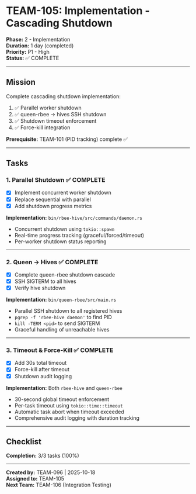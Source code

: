 # TEAM-105: Implementation - Cascading Shutdown

**Phase:** 2 - Implementation  
**Duration:** 1 day (completed)  
**Priority:** P1 - High  
**Status:** ✅ COMPLETE

---

## Mission

Complete cascading shutdown implementation:
1. ✅ Parallel worker shutdown
2. ✅ queen-rbee → hives SSH shutdown
3. ✅ Shutdown timeout enforcement
4. ✅ Force-kill integration

**Prerequisite:** TEAM-101 (PID tracking) complete ✅

---

## Tasks

### 1. Parallel Shutdown ✅ COMPLETE
- [x] Implement concurrent worker shutdown
- [x] Replace sequential with parallel
- [x] Add shutdown progress metrics

**Implementation:** `bin/rbee-hive/src/commands/daemon.rs`
- Concurrent shutdown using `tokio::spawn`
- Real-time progress tracking (graceful/forced/timeout)
- Per-worker shutdown status reporting

---

### 2. Queen → Hives ✅ COMPLETE
- [x] Complete queen-rbee shutdown cascade
- [x] SSH SIGTERM to all hives
- [x] Verify hive shutdown

**Implementation:** `bin/queen-rbee/src/main.rs`
- Parallel SSH shutdown to all registered hives
- `pgrep -f 'rbee-hive daemon'` to find PID
- `kill -TERM <pid>` to send SIGTERM
- Graceful handling of unreachable hives

---

### 3. Timeout & Force-Kill ✅ COMPLETE
- [x] Add 30s total timeout
- [x] Force-kill after timeout
- [x] Shutdown audit logging

**Implementation:** Both `rbee-hive` and `queen-rbee`
- 30-second global timeout enforcement
- Per-task timeout using `tokio::time::timeout`
- Automatic task abort when timeout exceeded
- Comprehensive audit logging with duration tracking

---

## Checklist

**Completion:** 3/3 tasks (100%)

---

**Created by:** TEAM-096 | 2025-10-18  
**Assigned to:** TEAM-105  
**Next Team:** TEAM-106 (Integration Testing)
